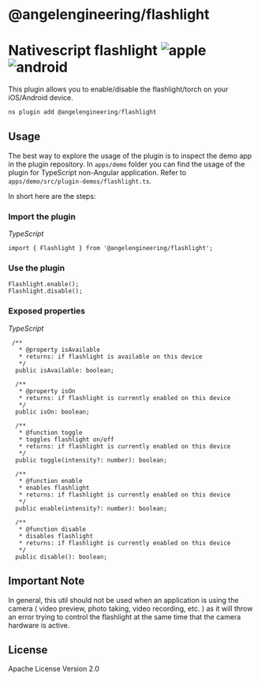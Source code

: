 # @angelengineering/flashlight

# Nativescript flashlight ![apple](https://cdn3.iconfinder.com/data/icons/picons-social/57/16-apple-32.png) ![android](https://cdn4.iconfinder.com/data/icons/logos-3/228/android-32.png)

This plugin allows you to enable/disable the flashlight/torch on your iOS/Android device.

```javascript
ns plugin add @angelengineering/flashlight
```

## Usage

The best way to explore the usage of the plugin is to inspect the demo app in the plugin repository.
In `apps/demo` folder you can find the usage of the plugin for TypeScript non-Angular application. Refer to `apps/demo/src/plugin-demos/flashlight.ts`.

In short here are the steps:

### Import the plugin

_TypeScript_

```
import { Flashlight } from '@angelengineering/flashlight';
```

### Use the plugin

```
Flashlight.enable();
Flashlight.disable();
```
### Exposed properties
_TypeScript_

```
 /**
   * @property isAvailable
   * returns: if flashlight is available on this device
   */
  public isAvailable: boolean;

  /**
   * @property isOn
   * returns: if flashlight is currently enabled on this device
   */
  public isOn: boolean;

  /**
   * @function toggle
   * toggles flashlight on/off
   * returns: if flashlight is currently enabled on this device
   */
  public toggle(intensity?: number): boolean;

  /**
   * @function enable
   * enables flashlight
   * returns: if flashlight is currently enabled on this device
   */
  public enable(intensity?: number): boolean;

  /**
   * @function disable
   * disables flashlight
   * returns: if flashlight is currently enabled on this device
   */
  public disable(): boolean;
```



## Important Note
In general, this util should not be used when an application is using the camera ( video preview, photo taking, video recording, etc. ) as it will throw an error trying to control the flashlight at the same time that the camera hardware is active. 

## License

Apache License Version 2.0
